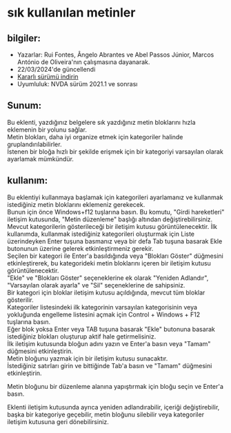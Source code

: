 # sık kullanılan metinler #


## bilgiler:
* Yazarlar: Rui Fontes, Ângelo Abrantes ve Abel Passos Júnior, Marcos António de Oliveira'nın çalışmasına dayanarak.
* 22/03/2024'de güncellendi
* [Kararlı sürümü indirin][1]
* Uyumluluk: NVDA sürüm 2021.1 ve sonrası


## Sunum:
Bu eklenti, yazdığınız belgelere sık yazdığınız metin bloklarını hızla eklemenin bir yolunu sağlar.  
Metin blokları, daha iyi organize etmek için kategoriler halinde gruplandırılabilirler.  
İstenen bir bloğa hızlı bir şekilde erişmek için bir kategoriyi varsayılan olarak ayarlamak mümkündür.  


## kullanım:
Bu eklentiyi kullanmaya başlamak için kategorileri ayarlamanız ve kullanmak istediğiniz metin bloklarını eklemeniz gerekecek.  
Bunun için önce Windows+f12 tuşlarına basın. Bu komutu, "Girdi hareketleri" iletişim kutusunda,  "Metin düzenleme" başlığı altından değiştirebilirsiniz.  
Mevcut kategorilerin gösterileceği bir iletişim kutusu görüntülenecektir. İlk kullanımda, kullanmak istediğiniz kategorileri oluşturmak için Liste üzerindeyken Enter tuşuna basmanız veya bir defa Tab tuşuna basarak Ekle butonunun üzerine gelerek etkinleştirmeniz gerekir.  
Seçilen bir kategori ile Enter'a basıldığında veya "Blokları Göster" düğmesini etkinleştirerek, bu kategorideki metin bloklarını içeren bir iletişim kutusu görüntülenecektir.  
"Ekle" ve "Blokları Göster" seçeneklerine ek olarak "Yeniden Adlandır", "Varsayılan olarak ayarla" ve "Sil" seçeneklerine de sahipsiniz.  
Bir kategori için bloklar iletişim kutusu açıldığında, mevcut tüm bloklar gösterilir.  
Kategoriler listesindeki ilk kategorinin varsayılan kategorisinin veya yokluğunda engelleme listesini açmak için Control + Windows + F12 tuşlarına basın.  
Eğer blok yoksa Enter veya TAB tuşuna basarak "Ekle" butonuna basarak istediğiniz blokları oluşturup aktif hale getirmelisiniz.  
İlk iletişim kutusunda bloğun adını yazın ve Enter'a basın veya "Tamam" düğmesini etkinleştirin.  
Metin bloğunu yazmak için bir iletişim kutusu sunacaktır.  
İstediğiniz satırları girin ve bittiğinde Tab'a basın ve "Tamam" düğmesini etkinleştirin.  

Metin bloğunu bir düzenleme alanına yapıştırmak için bloğu seçin ve Enter'a basın.  

Eklenti iletişim kutusunda ayrıca yeniden adlandırabilir, içeriği değiştirebilir, başka bir kategoriye geçebilir, metin bloğunu silebilir veya kategoriler iletişim kutusuna geri dönebilirsiniz.  


[1]: https://github.com/ruifontes/frequentText/releases/download/2025.08.03/frequentText-2025.08.03.nvda-addon
